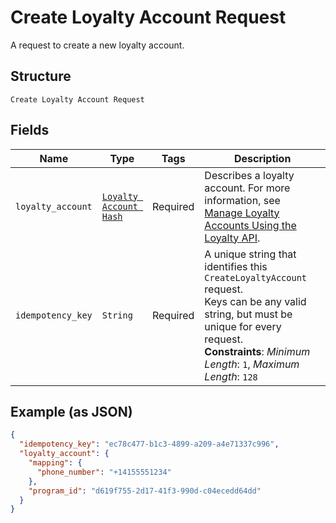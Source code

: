 
# Create Loyalty Account Request

A request to create a new loyalty account.

## Structure

`Create Loyalty Account Request`

## Fields

| Name | Type | Tags | Description |
|  --- | --- | --- | --- |
| `loyalty_account` | [`Loyalty Account Hash`](/doc/models/loyalty-account.md) | Required | Describes a loyalty account. For more information, see<br>[Manage Loyalty Accounts Using the Loyalty API](https://developer.squareup.com/docs/loyalty-api/overview). |
| `idempotency_key` | `String` | Required | A unique string that identifies this `CreateLoyaltyAccount` request.<br>Keys can be any valid string, but must be unique for every request.<br>**Constraints**: *Minimum Length*: `1`, *Maximum Length*: `128` |

## Example (as JSON)

```json
{
  "idempotency_key": "ec78c477-b1c3-4899-a209-a4e71337c996",
  "loyalty_account": {
    "mapping": {
      "phone_number": "+14155551234"
    },
    "program_id": "d619f755-2d17-41f3-990d-c04ecedd64dd"
  }
}
```

